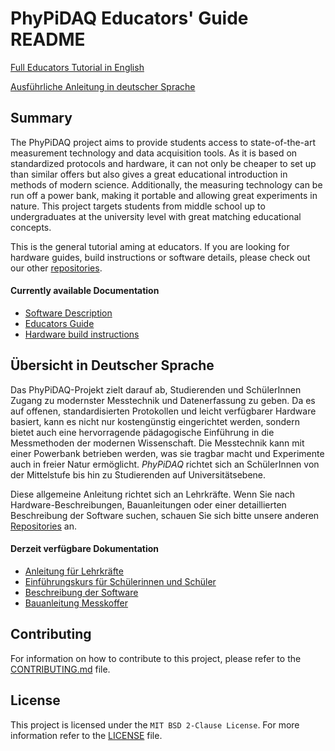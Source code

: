 # PhyPiDAQ  Educators' Guide README


[Full Educators Tutorial in English](EducatorsGuide.md)

[Ausführliche Anleitung in deutscher Sprache](Anleitung.md)


## Summary  

The PhyPiDAQ project aims to provide students access to state-of-the-art measurement technology and data
acquisition tools. As it is based on standardized protocols and hardware, it can not only be cheaper to
set up than similar offers but also gives a great educational introduction in methods of modern science. 
Additionally, the measuring technology can be run off a power bank, making it portable and allowing great
experiments in nature. This project targets students from middle school up to undergraduates at the university
level with great matching educational concepts.
  
This is the general tutorial aming at educators. 
If you are looking for hardware guides, build instructions or software details, please check out our
other [repositories](https://github.com/PhyPiDAQ).

#### Currently available Documentation

 - [Software Description](https://github.com/PhyPiDAQ/PhyPiDAQ/tree/main/docs/Documentation_en.md)
 - [Educators Guide](https://github.com/PhyPiDAQ/EducatorsGuide/blob/main/EducatorsGuide.md)
 - [Hardware build instructions](https://github.com/PhyPiDAQ/MeasuringCase/blob/main/Documentation_en.md)


## Übersicht in Deutscher Sprache

Das PhyPiDAQ-Projekt zielt darauf ab, Studierenden und SchülerInnen Zugang zu modernster Messtechnik
und Datenerfassung zu geben. Da es auf offenen, standardisierten Protokollen und leicht verfügbarer
Hardware basiert, kann es nicht nur kostengünstig eingerichtet werden, sondern bietet auch eine 
hervorragende pädagogische Einführung in die Messmethoden der modernen Wissenschaft. Die Messtechnik 
kann mit einer Powerbank betrieben werden, was sie tragbar macht und Experimente auch in freier Natur
ermöglicht. *PhyPiDAQ* richtet sich an SchülerInnen von der Mittelstufe bis hin zu Studierenden auf Universitätsebene. 

Diese allgemeine Anleitung richtet sich an Lehrkräfte.
Wenn Sie nach Hardware-Beschreibungen, Bauanleitungen oder einer detaillierten Beschreibung der Software suchen, schauen Sie sich bitte unsere anderen
[Repositories](https://github.com/PhyPiDAQ) an.

#### Derzeit verfügbare Dokumentation

 - [Anleitung für Lehrkräfte](https://github.com/PhyPiDAQ/EducatorsGuide/blob/main/Anleitung.md)
 - [Einführungskurs für Schülerinnen und Schüler](https://github.com/PhyPiDAQ/EducatorsGuide/blob/main/docs/Kurs_digitale_Messwerterfassung_mit_PhyPiDAQ.pdf)
 - [Beschreibung der Software](https://github.com/PhyPiDAQ/PhyPiDAQ/blob/main/docs/Dokumentation_de.md)
 - [Bauanleitung Messkoffer](https://github.com/PhyPiDAQ/MeasuringCase/blob/main/Dokumentation_de.md)


## Contributing

For information on how to contribute to this project, please refer to the [CONTRIBUTING.md](CONTRIBUTING.md) file.

## License

This project is licensed under the `MIT BSD 2-Clause License`. For more information refer to the [LICENSE](LICENSE) file.
